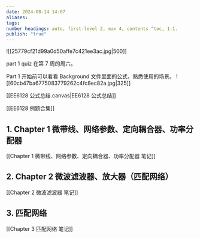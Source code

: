 ```yaml
---
date: 2024-08-14 14:07
aliases: 
tags: 
number headings: auto, first-level 2, max 4, contents ^toc, 1.1.
publish: "true"
---
```

![[25779cf21d99a0d50affe7c421ee3ac.jpg|500]]

part 1 quiz 在第 7 周的周六。

Part 1 开始前可以看看 Background 文件里面的公式，熟悉使用的场景。
![[60cb47ba6775083779262c4fc8ec82a.jpg|325]]

[[EE6128 公式总结.canvas|EE6128 公式总结]]

[[EE6128 例题合集]]

## 1. Chapter 1 微带线、网络参数、定向耦合器、功率分配器

[[Chapter 1 微带线、网络参数、定向耦合器、功率分配器 笔记]]

## 2. Chapter 2 微波滤波器、放大器（匹配网络）

[[Chapter 2 微波滤波器 笔记]]

## 3. 匹配网络

[[Chapter 3 匹配网络 笔记]]
